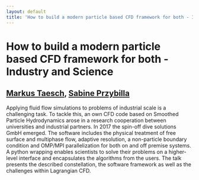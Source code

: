 ```yaml
---
layout: default
title: 'How to build a modern particle based CFD framework for both - Industry and Science'
---
```


# How to build a modern particle based CFD framework for both - Industry and Science

## [Markus Taesch](../../speaker/ERCHDE/), [Sabine Przybilla](../../speaker/SRFTVU/)

Applying fluid flow simulations to problems of industrial scale is a challenging task. To tackle this, an own CFD code based on Smoothed Particle Hydrodynamics arose in a research cooperation between universities and industrial partners. In 2017 the spin-off dive solutions GmbH emerged. The software includes the physical treatment of free surface and multiphase flow, adaptive resolution, a non-particle boundary condition and OMP/MPI parallelization for both on and off premise systems. A python wrapping enables scientists to solve their problems on a higher-level interface and encapsulates the algorithms from the users. The talk presents the described constellation, the software framework as well as the challenges within Lagrangian CFD.